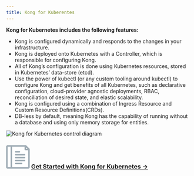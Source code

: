 ```yaml
---
title: Kong for Kuberentes
---
```


**Kong for Kubernetes includes the following features:**

- Kong is configured dynamically and responds to the changes in your infrastructure.
- Kong is deployed onto Kubernetes with a Controller, which is responsible for configuring Kong.
- All of Kong’s configuration is done using Kubernetes resources, stored in Kubernetes’ data-store (etcd).
- Use the power of kubectl (or any custom tooling around kubectl) to configure Kong and get benefits of all Kubernetes, such as declarative configuration, cloud-provider agnostic deployments, RBAC, reconciliation of desired state, and elastic scalability.
- Kong is configured using a combination of Ingress Resource and Custom Resource Definitions(CRDs).
- DB-less by default, meaning Kong has the capability of running without a database and using only memory storage for entities.

<img src="https://doc-assets.konghq.com/kubernetes/Kong-for-Kubernetes-Diagram.png" alt="Kong for Kubernetes control diagram">

<div class="docs-grid">
  <div class="docs-grid-block">
    <h3>
        <img src="/assets/images/icons/documentation/icn-doc-reference.svg" />
        <a href="/{{page.kong_version}}/kong-kubernetes/overview">Get Started with Kong for Kubernetes &rarr;</a>
    </h3>
  </div>
</div>
